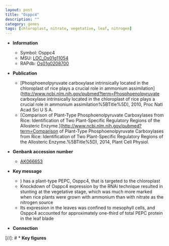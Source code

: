 ```yaml
---
layout: post
title: "Osppc4"
description: ""
category: genes
tags: [chloroplast, nitrate, vegetative, leaf, nitrogen]
---
```


* **Information**  
    + Symbol: Osppc4  
    + MSU: [LOC_Os01g11054](http://rice.plantbiology.msu.edu/cgi-bin/ORF_infopage.cgi?orf=LOC_Os01g11054)  
    + RAPdb: [Os01g0208700](http://rapdb.dna.affrc.go.jp/viewer/gbrowse_details/irgsp1?name=Os01g0208700)  

* **Publication**  
    + [Phosphoenolpyruvate carboxylase intrinsically located in the chloroplast of rice plays a crucial role in ammonium assimilation](http://www.ncbi.nlm.nih.gov/pubmed?term=Phosphoenolpyruvate carboxylase intrinsically located in the chloroplast of rice plays a crucial role in ammonium assimilation%5BTitle%5D), 2010, Proc Natl Acad Sci U S A.
    + [Comparison of Plant-Type Phosphoenolpyruvate Carboxylases from Rice: Identification of Two Plant-Specific Regulatory Regions of the Allosteric Enzyme.](http://www.ncbi.nlm.nih.gov/pubmed?term=Comparison of Plant-Type Phosphoenolpyruvate Carboxylases from Rice: Identification of Two Plant-Specific Regulatory Regions of the Allosteric Enzyme.%5BTitle%5D), 2014, Plant Cell Physiol.

* **Genbank accession number**  
    + [AK066653](http://www.ncbi.nlm.nih.gov/nuccore/AK066653)

* **Key message**  
    + ) has a plant-type PEPC, Osppc4, that is targeted to the chloroplast
    + Knockdown of Osppc4 expression by the RNAi technique resulted in stunting at the vegetative stage, which was much more marked when rice plants were grown with ammonium than with nitrate as the nitrogen source
    + Its expression in the leaves was confined to mesophyll cells, and Osppc4 accounted for approximately one-third of total PEPC protein in the leaf blade

* **Connection**  

[//]: # * **Key figures**  



